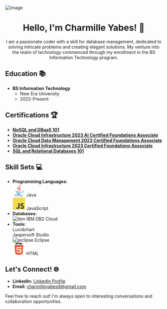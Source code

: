 ![image](https://github.com/CharmilleYabes/CharmilleYabes/assets/153040741/ec60a510-d7a8-4a39-928d-8fbfdaa888b5)

<h1 align="center"> Hello, I'm Charmille Yabes! 👋</h1> 

<p align="center">I am a passionate coder with a skill for database management, dedicated to solving intricate problems and creating elegant solutions. My venture into the realm of technology commenced through my enrollment in the BS Information Technology program.</p>

## Education 📚

- **BS Information Technology**
  - New Era University
  - 2022-Present

## Certifications 🏆

- **[NoSQL and DBaaS 101](https://courses.cognitiveclass.ai/certificates/ccadc555ff074a79a9aab444a95e3faf#)**
- **[Oracle Cloud Infrastructure 2023 AI Certified Foundations Associate](https://catalog-education.oracle.com/pls/certview/sharebadge?id=8BD3C5ECBE29E4A00B8709E2FD31B2BAC2AE2FA0E3E07CB5ABC06CAA4E29E186)**
- **[Oracle Cloud Data Management 2023 Certified Foundations Associate](https://catalog-education.oracle.com/pls/certview/sharebadge?id=F2741F494D3D99854E19718B34F483D7ACDEA7094E0D00D114A40FC3904DC113)**
- **[Oracle Cloud Infrastructure 2023 Certified Foundations Associate](https://catalog-education.oracle.com/pls/certview/sharebadge?id=31F0B67C8B6240277862996F2942702EBA4BD0F75385B29A23C857B38F6259FA)**
- **[SQL and Relational Databases 101](https://courses.cognitiveclass.ai/certificates/1256939f140b4b50ae4d0073f76741fe)**

## Skill Sets 💻

- **Programming Languages:**
  <br><img src="https://raw.githubusercontent.com/devicons/devicon/master/icons/java/java-original.svg" alt="java" width="40" height="40"/> Java
  <br><img src="https://raw.githubusercontent.com/devicons/devicon/master/icons/javascript/javascript-original.svg" alt="javascript" width="40" height="40"/> </a> JavaScript
- **Databases:**
  <br><img src="https://camo.githubusercontent.com/4851bcc90bf225a1a5a90cccc43ee3a2bdabb84010631a0d488b7e8a100cbc27/68747470733a2f2f696d672e69636f6e73382e636f6d2f636f6c6f722f34382f3030303030302f69626d2e706e67" alt="ibm" width="40" height="40"/> </a> IBM DB2 Cloud
- **Tools:**
  <br> Lucidchart
  <br> Jaspersoft Studio
  <br><img src="https://camo.githubusercontent.com/9e1042fde4b254a49ff9cd9f4c01c7a6262dfc1f9c93f5ac91f7c94e3c3400e8/68747470733a2f2f696d672e69636f6e73382e636f6d2f6f66666963652f34382f3030303030302f6a6176612d65636c697073652e706e67"  alt="jeclipse" width="40" height="40"/> </a> Eclipse
  <br><img src="https://raw.githubusercontent.com/devicons/devicon/master/icons/html5/html5-original-wordmark.svg" alt="html5" width="40" height="40"/> </a> HTML

## Let's Connect! 🌐

- **LinkedIn:** [LinkedIn Profile](www.linkedin.com/in/charmille-yabes-9b4b98299)
- **Email:** charmilleyabes9@gmail.com

Feel free to reach out! I'm always open to interesting conversations and collaboration opportunities.
